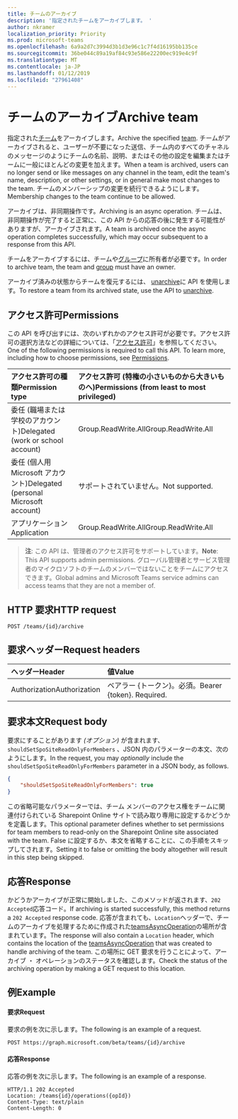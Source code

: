 ```yaml
---
title: チームのアーカイブ
description: '指定されたチームをアーカイブします。 '
author: nkramer
localization_priority: Priority
ms.prod: microsoft-teams
ms.openlocfilehash: 6a9a2d7c3994d3b1d3e96c1c7f4d16195bb135ce
ms.sourcegitcommit: 36be044c89a19af84c93e586e22200ec919e4c9f
ms.translationtype: MT
ms.contentlocale: ja-JP
ms.lasthandoff: 01/12/2019
ms.locfileid: "27961408"
---
```

# <a name="archive-team"></a><span data-ttu-id="4e886-103">チームのアーカイブ</span><span class="sxs-lookup"><span data-stu-id="4e886-103">Archive team</span></span>



<span data-ttu-id="4e886-104">指定された[チーム](../resources/team.md)をアーカイブします。</span><span class="sxs-lookup"><span data-stu-id="4e886-104">Archive the specified [team](../resources/team.md).</span></span> <span data-ttu-id="4e886-105">チームがアーカイブされると、ユーザーが不要になった送信、チーム内のすべてのチャネルのメッセージのようにチームの名前、説明、またはその他の設定を編集またはチームに一般にほとんどの変更を加えます。</span><span class="sxs-lookup"><span data-stu-id="4e886-105">When a team is archived, users can no longer send or like messages on any channel in the team, edit the team's name, description, or other settings, or in general make most changes to the team.</span></span>
<span data-ttu-id="4e886-106">チームのメンバーシップの変更を続行できるようにします。</span><span class="sxs-lookup"><span data-stu-id="4e886-106">Membership changes to the team continue to be allowed.</span></span>

<span data-ttu-id="4e886-107">アーカイブは、非同期操作です。</span><span class="sxs-lookup"><span data-stu-id="4e886-107">Archiving is an async operation.</span></span> <span data-ttu-id="4e886-108">チームは、非同期操作が完了すると正常に、この API からの応答の後に発生する可能性がありますが、アーカイブされます。</span><span class="sxs-lookup"><span data-stu-id="4e886-108">A team is archived once the async operation completes successfully, which may occur subsequent to a response from this API.</span></span>

<span data-ttu-id="4e886-109">チームをアーカイブするには、チームや[グループ](../resources/group.md)に所有者が必要です。</span><span class="sxs-lookup"><span data-stu-id="4e886-109">In order to archive team, the team and [group](../resources/group.md) must have an owner.</span></span>

<span data-ttu-id="4e886-110">アーカイブ済みの状態からチームを復元するには、 [unarchive](team-unarchive.md)に API を使用します。</span><span class="sxs-lookup"><span data-stu-id="4e886-110">To restore a team from its archived state, use the API to [unarchive](team-unarchive.md).</span></span>

## <a name="permissions"></a><span data-ttu-id="4e886-111">アクセス許可</span><span class="sxs-lookup"><span data-stu-id="4e886-111">Permissions</span></span>
<span data-ttu-id="4e886-p103">この API を呼び出すには、次のいずれかのアクセス許可が必要です。アクセス許可の選択方法などの詳細については、「[アクセス許可](/graph/permissions-reference)」を参照してください。</span><span class="sxs-lookup"><span data-stu-id="4e886-p103">One of the following permissions is required to call this API. To learn more, including how to choose permissions, see [Permissions](/graph/permissions-reference).</span></span>

|<span data-ttu-id="4e886-114">アクセス許可の種類</span><span class="sxs-lookup"><span data-stu-id="4e886-114">Permission type</span></span>      | <span data-ttu-id="4e886-115">アクセス許可 (特権の小さいものから大きいものへ)</span><span class="sxs-lookup"><span data-stu-id="4e886-115">Permissions (from least to most privileged)</span></span>              |
|:--------------------|:---------------------------------------------------------|
|<span data-ttu-id="4e886-116">委任 (職場または学校のアカウント)</span><span class="sxs-lookup"><span data-stu-id="4e886-116">Delegated (work or school account)</span></span> | <span data-ttu-id="4e886-117">Group.ReadWrite.All</span><span class="sxs-lookup"><span data-stu-id="4e886-117">Group.ReadWrite.All</span></span>    |
|<span data-ttu-id="4e886-118">委任 (個人用 Microsoft アカウント)</span><span class="sxs-lookup"><span data-stu-id="4e886-118">Delegated (personal Microsoft account)</span></span> | <span data-ttu-id="4e886-119">サポートされていません。</span><span class="sxs-lookup"><span data-stu-id="4e886-119">Not supported.</span></span>    |
|<span data-ttu-id="4e886-120">アプリケーション</span><span class="sxs-lookup"><span data-stu-id="4e886-120">Application</span></span> | <span data-ttu-id="4e886-121">Group.ReadWrite.All</span><span class="sxs-lookup"><span data-stu-id="4e886-121">Group.ReadWrite.All</span></span>    |

> <span data-ttu-id="4e886-122">**注**: この API は、管理者のアクセス許可をサポートしています。</span><span class="sxs-lookup"><span data-stu-id="4e886-122">**Note**: This API supports admin permissions.</span></span> <span data-ttu-id="4e886-123">グローバル管理者とサービス管理者のマイクロソフトのチームのメンバーではないことをチームにアクセスできます。</span><span class="sxs-lookup"><span data-stu-id="4e886-123">Global admins and Microsoft Teams service admins can access teams that they are not a member of.</span></span>

## <a name="http-request"></a><span data-ttu-id="4e886-124">HTTP 要求</span><span class="sxs-lookup"><span data-stu-id="4e886-124">HTTP request</span></span>
<!-- { "blockType": "ignored" } -->
```http
POST /teams/{id}/archive
```
## <a name="request-headers"></a><span data-ttu-id="4e886-125">要求ヘッダー</span><span class="sxs-lookup"><span data-stu-id="4e886-125">Request headers</span></span>
| <span data-ttu-id="4e886-126">ヘッダー</span><span class="sxs-lookup"><span data-stu-id="4e886-126">Header</span></span>       | <span data-ttu-id="4e886-127">値</span><span class="sxs-lookup"><span data-stu-id="4e886-127">Value</span></span> |
|:---------------|:--------|
| <span data-ttu-id="4e886-128">Authorization</span><span class="sxs-lookup"><span data-stu-id="4e886-128">Authorization</span></span>  | <span data-ttu-id="4e886-p105">ベアラー {トークン}。必須。</span><span class="sxs-lookup"><span data-stu-id="4e886-p105">Bearer {token}. Required.</span></span>  |

## <a name="request-body"></a><span data-ttu-id="4e886-131">要求本文</span><span class="sxs-lookup"><span data-stu-id="4e886-131">Request body</span></span>
<span data-ttu-id="4e886-132">要求にすることがあります _(オプション)_ が含まれます、 `shouldSetSpoSiteReadOnlyForMembers` 、JSON 内のパラメーターの本文、次のようにします。</span><span class="sxs-lookup"><span data-stu-id="4e886-132">In the request, you may _optionally_ include the `shouldSetSpoSiteReadOnlyForMembers` parameter in a JSON body, as follows.</span></span>
```JSON
{
    "shouldSetSpoSiteReadOnlyForMembers": true
}
```
<span data-ttu-id="4e886-133">この省略可能なパラメーターでは、チーム メンバーのアクセス権をチームに関連付けられている Sharepoint Online サイトで読み取り専用に設定するかどうかを定義します。</span><span class="sxs-lookup"><span data-stu-id="4e886-133">This optional parameter defines whether to set permissions for team members to read-only on the Sharepoint Online site associated with the team.</span></span> <span data-ttu-id="4e886-134">False に設定するか、本文を省略することに、この手順をスキップしてされます。</span><span class="sxs-lookup"><span data-stu-id="4e886-134">Setting it to false or omitting the body altogether will result in this step being skipped.</span></span>

## <a name="response"></a><span data-ttu-id="4e886-135">応答</span><span class="sxs-lookup"><span data-stu-id="4e886-135">Response</span></span>

<span data-ttu-id="4e886-136">かどうかアーカイブが正常に開始しました、このメソッドが返されます、`202 Accepted`応答コード。</span><span class="sxs-lookup"><span data-stu-id="4e886-136">If archiving is started successfully, this method returns a `202 Accepted` response code.</span></span> <span data-ttu-id="4e886-137">応答が含まれても、`Location`ヘッダーで、チームのアーカイブを処理するために作成された[teamsAsyncOperation](../resources/teamsasyncoperation.md)の場所が含まれています。</span><span class="sxs-lookup"><span data-stu-id="4e886-137">The response will also contain a `Location` header, which contains the location of the [teamsAsyncOperation](../resources/teamsasyncoperation.md) that was created to handle archiving of the team.</span></span> <span data-ttu-id="4e886-138">この場所に GET 要求を行うことによって、アーカイブ ・ オペレーションのステータスを確認します。</span><span class="sxs-lookup"><span data-stu-id="4e886-138">Check the status of the archiving operation by making a GET request to this location.</span></span>

## <a name="example"></a><span data-ttu-id="4e886-139">例</span><span class="sxs-lookup"><span data-stu-id="4e886-139">Example</span></span>
#### <a name="request"></a><span data-ttu-id="4e886-140">要求</span><span class="sxs-lookup"><span data-stu-id="4e886-140">Request</span></span>
<span data-ttu-id="4e886-141">要求の例を次に示します。</span><span class="sxs-lookup"><span data-stu-id="4e886-141">The following is an example of a request.</span></span>
<!-- {
  "blockType": "ignored",
  "name": "archive_team"
}-->
```http
POST https://graph.microsoft.com/beta/teams/{id}/archive
```
#### <a name="response"></a><span data-ttu-id="4e886-142">応答</span><span class="sxs-lookup"><span data-stu-id="4e886-142">Response</span></span>
<span data-ttu-id="4e886-143">応答の例を次に示します。</span><span class="sxs-lookup"><span data-stu-id="4e886-143">The following is an example of a response.</span></span>
```http
HTTP/1.1 202 Accepted
Location: /teams{id}/operations({opId})
Content-Type: text/plain
Content-Length: 0
```
<!-- uuid: e848414b-4669-4484-ac36-1504c58a3fb8
2015-10-25 14:57:30 UTC -->
<!-- {
  "type": "#page.annotation",
  "description": "Archive team",
  "keywords": "",
  "section": "documentation",
  "tocPath": ""
}-->
